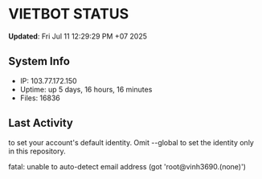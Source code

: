 # VIETBOT STATUS
**Updated**: Fri Jul 11 12:29:29 PM +07 2025

## System Info
- IP: 103.77.172.150
- Uptime: up 5 days, 16 hours, 16 minutes
- Files: 16836

## Last Activity

to set your account's default identity.
Omit --global to set the identity only in this repository.

fatal: unable to auto-detect email address (got 'root@vinh3690.(none)')
